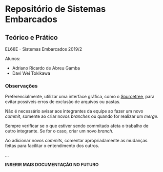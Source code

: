 ﻿# Repositório de Sistemas Embarcados
## Teórico e Prático
EL68E - Sistemas Embarcados 2019/2

Alunos:
* Adriano Ricardo de Abreu Gamba
* Davi Wei Tokikawa

### Observações

Preferencialmente, utilizar uma interface gráfica, como o [Sourcetree](https://www.sourcetreeapp.com/), para evitar possíveis erros de exclusão de arquivos ou pastas.

Não é necessário avisar aos integrantes da equipe ao fazer um novo *commit*, somente ao criar novos *branches* ou quando for realizar um *merge*.

Sempre verificar se o que estiver sendo commitado afeta o trabalho de outro integrante. Se for o caso, criar um novo *branch*.

Ao adicionar novos *commits*, comentar apropriadamente as mudanças feitas para facilitar o entendimento dos outros.

...

**INSERIR MAIS DOCUMENTAÇÃO NO FUTURO**
